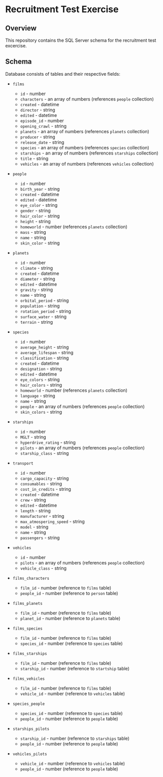 # Recruitment Test Exercise

## Overview
This repository contains the SQL Server schema for the recruitment test excercise.

## Schema
Database consists of tables and their respective fields:
- `films`
  - `id` - number
  - `characters` - an array of numbers (references `people` collection)
  - `created` - datetime
  - `director` - string
  - `edited` - datetime
  - `episode_id` - number
  - `opening_crawl` - string
  - `planets` - an array of numbers (references `planets` collection)
  - `producer` - string
  - `release_date` - string
  - `species` - an array of numbers (references `species` collection)
  - `starships` - an array of numbers (references `starships` collection)
  - `title` - string
  - `vehicles` - an array of numbers (references `vehicles` collection)


- `people`
  - `id` - number
  - `birth_year` - string
  - `created` - datetime
  - `edited` - datetime
  - `eye_color` - string
  - `gender` - string
  - `hair_color` - string
  - `height` - string
  - `homeworld` - number (references `planets` collection)
  - `mass` - string
  - `name` - string
  - `skin_color` - string


- `planets`
  - `id` - number
  - `climate` - string
  - `created` - datetime
  - `diameter` - string
  - `edited` - datetime
  - `gravity` - string
  - `name` - string
  - `orbital_period` - string
  - `population` - string
  - `rotation_period` - string
  - `surface_water` - string
  - `terrain` - string


- `species`
  - `id` - number
  - `average_height` - string
  - `average_lifespan` - string
  - `classification` - string
  - `created` - datetime
  - `designation` - string
  - `edited` - datetime
  - `eye_colors` - string
  - `hair_colors` - string
  - `homeworld` - number (references `planets` collection)
  - `language` - string
  - `name` - string
  - `people` - an array of numbers (references `people` collection)
  - `skin_colors` - string


- `starships`
  - `id` - number
  - `MGLT` - string
  - `hyperdrive_rating` - string
  - `pilots` - an array of numbers (references `people` collection)
  - `starship_class` - string


- `transport`
  - `id` - number
  - `cargo_capacity` - string
  - `consumables` - string
  - `cost_in_credits` - string
  - `created` - datetime
  - `crew` - string
  - `edited` - datetime
  - `length` - string
  - `manufacturer` - string
  - `max_atmospering_speed` - string
  - `model` - string
  - `name` - string
  - `passengers` - string


- `vehicles`
  - `id` - number
  - `pilots` - an array of numbers (references `people` collection)
  - `vehicle_class` - string


- `films_characters`
  - `film_id` - number (reference to `films` table)
  - `people_id` - number (reference to `person` table)

- `films_planets`
  - `film_id` - number (reference to `films` table)
  - `planet_id` - number (reference to `planets` table)

- `films_species`
  - `film_id` - number (reference to `films` table)
  - `species_id` - number (reference to `species` table)

- `films_starships`
  - `film_id` - number (reference to `films` table)
  - `starship_id` - number (reference to `startship` table)

- `films_vehicles`
  - `film_id` - number (reference to `films` table)
  - `vehicle_id` - number (reference to `vehicles` table)

- `species_people`
  - `species_id` - number (reference to `species` table)
  - `people_id` - number (reference to `people` table)

- `starships_pilots`
  - `starship_id` - number (reference to `starships` table)
  - `people_id` - number (reference to `people` table)

- `vehicles_pilots`
  - `vehicle_id` - number (reference to `vehicles` table)
  - `people_id` - number (reference to `people` table)

